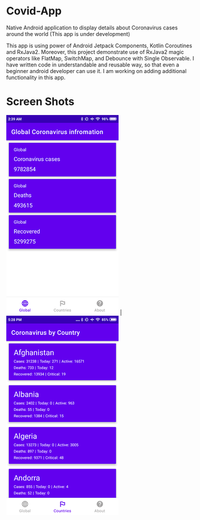 # Covid-App
Native Android application to display details about Coronavirus cases around the world
(This app is under development)

This app is using power of Android Jetpack Components, Kotlin Coroutines and RxJava2. Moreover, this project demonstrate use of RxJava2 magic operators like FlatMap, SwitchMap, and Debounce with Single Observable. I have written code in understandable and reusable way, so that even a beginner android developer can use it. I am working on adding additional functionality in this app.    

# Screen Shots

 <img src="https://github.com/kapil-gaba/Covid-App/blob/master/Screen%20shots/Screen1.png"/> | <img src="https://github.com/kapil-gaba/Covid-App/blob/master/Screen%20shots/Screen%202.png"/>

